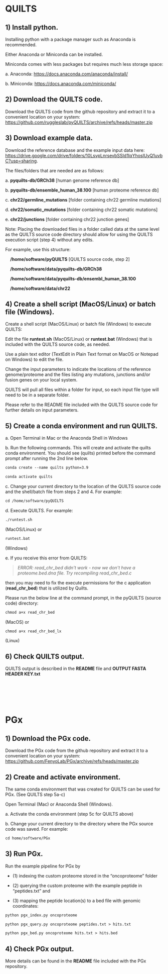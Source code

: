 # QUILTS

## 1) Install python.

Installing python with a package manager such as Anaconda is recommended.

Either Anaconda or Miniconda can be installed.

Miniconda comes with less packages but requires much less storage space:

a.    Anaconda: https://docs.anaconda.com/anaconda/install/

b.    Miniconda: https://docs.anaconda.com/miniconda/
 
## 2) Download the QUILTS code.

Download the QUILTS code from the github repository and extract it to a convenient location on your system: https://github.com/ruggleslab/pyQUILTS/archive/refs/heads/master.zip
 
## 3) Download example data.

Download the reference database and the example input data here: https://drive.google.com/drive/folders/10LsvpLnrsevbSSId1IqYhosIUyQ1uvbC?usp=sharing. 

The files/folders that are needed are as follows:

a.    **pyquilts-db/GRCh38** [human genome reference db]

b.    **pyquilts-db/ensemble_human_38.100** [human proteome reference db]

c.    **chr22/germline_mutations** [folder containing chr22 germline mutations]

d.    **chr22/somatic_mutations** [folder containing chr22 somatic mutations]

e.    **chr22/junctions** [folder containing chr22 junction genes]

Note: Placing the downloaded files in a folder called data at the same level as the QUILTS source code directory should allow for using the QUILTS execution script (step 4) without any edits.

For example, use this structure:

&nbsp;&nbsp;&nbsp;&nbsp;**/home/software/pyQUILTS**  [QUILTS source code, step 2]
 
&nbsp;&nbsp;&nbsp;&nbsp;**/home/software/data/pyquilts-db/GRCh38**
 
&nbsp;&nbsp;&nbsp;&nbsp;**/home/software/data/pyquilts-db/ensembl_human_38.100**
 
&nbsp;&nbsp;&nbsp;&nbsp;**/home/software/data/chr22**
 
## 4) Create a shell script (MacOS/Linux) or batch file (Windows).

Create a shell script (MacOS/Linux) or batch file (Windows) to execute QUILTS:

Edit the file **runtest.sh** (MacOS/Linux) or **runtest.bat** (Windows) that is included with the QUILTS source code, as needed.

Use a plain text editor (TextEdit in Plain Text format on MacOS or Notepad on Windows) to edit the file.

Change the input parameters to indicate the locations of the reference genome/proteome and the files listing any mutations, junctions and/or fusion genes on your local system.

QUILTS will pull all files within a folder for input, so each input file type will need to be in a separate folder.

Please refer to the README file included with the QUILTS source code for further details on input parameters.

## 5) Create a conda environment and run QUILTS.

a.    Open Terminal in Mac or the Anaconda Shell in Windows
 
b.    Run the following commands. This will create and activate the quilts conda environment. You should see (quilts) printed before the command prompt after running the 2nd line below.

```markdown
conda create --name quilts python=3.9
```

```markdown
conda activate quilts
```

c.    Change your current directory to the location of the QUILTS source code and the shell/batch file from steps 2 and 4. For example:

```markdown
cd /home/software/pyQUILTS
```

d. Execute QUILTS.  For example:

```markdown
./runtest.sh
```
(MacOS/Linux) or

```markdown
runtest.bat  
```

(Windows)

e. If you receive this error from QUILTS:

> *ERROR: read_chr_bed didn't work - now we don't have a proteome.bed.dna file. Try recompiling read_chr_bed.c*

then you may need to fix the execute permissions for the c application (**read_chr_bed**) that is utilized by Quilts.

Please run the below line at the command prompt, in the pyQUILTS (source code) directory:



```markdown
chmod a+x read_chr_bed
```

(MacOS) or


```markdown
chmod a+x read_chr_bed_lx  
```

(Linux)

## 6) Check QUILTS output. 

QUILTS output is described in the **README** file and **OUTPUT FASTA HEADER KEY.txt**

<br><br><br><br>

# PGx

## 1) Download the PGx code.

Download the PGx code from the github repository and extract it to a convenient location on your system: 
https://github.com/FenyoLab/PGx/archive/refs/heads/master.zip

## 2) Create and activate environment.

The same conda environment that was created for QUILTS can be used for PGx. (See QUILTS step 5a-c)

Open Terminal (Mac) or Anaconda Shell (Windows). 
 
a.    Activate the conda environment (step 5c for QUILTS above)

b.    Change your current directory to the directory where the PGx source code was saved.  For example:

```markdown
cd home/software/PGx  
```

## 3) Run PGx.

Run the example pipeline for PGx by

- (1) indexing the custom proteome stored in the “oncoproteome” folder

- (2) querying the custom proteome with the example peptide in “peptides.txt” and

- (3) mapping the peptide location(s) to a bed file with genomic coordinates:

```markdown
python pgx_index.py oncoproteome  
```

```markdown
python pgx_query.py oncoproteome peptides.txt > hits.txt  
```

```markdown
python pgx_bed.py oncoproteome hits.txt > hits.bed  
```

## 4) Check PGx output.

More details can be found in the **README** file included with the PGx repository.
